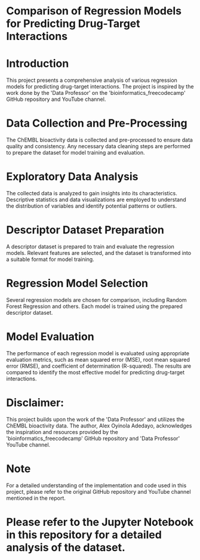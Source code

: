 # Comparison of Regression Models for Predicting Drug-Target Interactions
# Introduction
This project presents a comprehensive analysis of various regression models for predicting drug-target interactions. The project is inspired by the work done by the 'Data Professor' on the 'bioinformatics_freecodecamp' GitHub repository and YouTube channel.
# Data Collection and Pre-Processing
The ChEMBL bioactivity data is collected and pre-processed to ensure data quality and consistency. Any necessary data cleaning steps are performed to prepare the dataset for model training and evaluation.
# Exploratory Data Analysis
The collected data is analyzed to gain insights into its characteristics. Descriptive statistics and data visualizations are employed to understand the distribution of variables and identify potential patterns or outliers.
# Descriptor Dataset Preparation
A descriptor dataset is prepared to train and evaluate the regression models. Relevant features are selected, and the dataset is transformed into a suitable format for model training.
# Regression Model Selection
Several regression models are chosen for comparison, including Random Forest Regression and others. Each model is trained using the prepared descriptor dataset.
# Model Evaluation
The performance of each regression model is evaluated using appropriate evaluation metrics, such as mean squared error (MSE), root mean squared error (RMSE), and coefficient of determination (R-squared). The results are compared to identify the most effective model for predicting drug-target interactions.
# Disclaimer:
This project builds upon the work of the 'Data Professor' and utilizes the ChEMBL bioactivity data. The author, Alex Oyinola Adedayo, acknowledges the inspiration and resources provided by the 'bioinformatics_freecodecamp' GitHub repository and 'Data Professor' YouTube channel.
# Note 
For a detailed understanding of the implementation and code used in this project, please refer to the original GitHub repository and YouTube channel mentioned in the report.
# Please refer to the Jupyter Notebook in this repository for a detailed analysis of the dataset.
